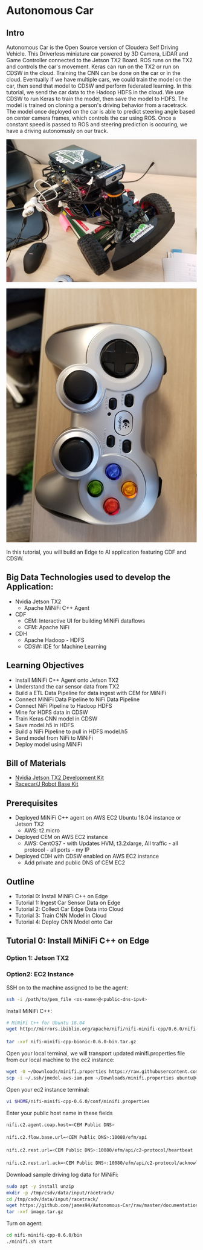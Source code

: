# Autonomous Car

## Intro

Autonomous Car is the Open Source version of Cloudera Self Driving Vehicle. This Driverless miniature car powered by 3D Camera, LiDAR and Game Controller connected to the Jetson TX2 Board. ROS runs on the TX2 and controls the car's movement. Keras can run on the TX2 or run on CDSW in the cloud. Training the CNN can be done on the car or in the cloud. Eventually if we have multiple cars, we could train the model on the car, then send that model to CDSW and perform federated learning. In this tutorial, we send the car data to the Hadoop HDFS in the cloud. We use CDSW to run Keras to train the model, then save the model to HDFS. The model is trained on cloning a person's driving behavior from a racetrack. The model once deployed on the car is able to predict steering angle based on center camera frames, which controls the car using ROS. Once a constant speed is passed to ROS and steering prediction is occuring, we have a driving autonomusly on our track.

![mini-car.jpg](documentation/images/mini-car.jpg)

![controller.jpg](documentation/images/controller.jpg)

In this tutorial, you will build an Edge to AI application featuring CDF and CDSW.

## Big Data Technologies used to develop the Application:

- Nvidia Jetson TX2
    - Apache MiNiFi C++ Agent
- CDF
    - CEM: Interactive UI for building MiNiFi dataflows
    - CFM: Apache NiFi
- CDH
    - Apache Hadoop - HDFS
    - CDSW: IDE for Machine Learning

## Learning Objectives

- Install MiNiFi C++ Agent onto Jetson TX2
- Understand the car sensor data from TX2
- Build a ETL Data Pipeline for data ingest with CEM for MiNiFi
- Connect MiNiFi Data Pipeline to NiFi Data Pipeline
- Connect NiFi Pipeline to Hadoop HDFS
- Mine for HDFS data in CDSW
- Train Keras CNN model in CDSW
- Save model.h5 in HDFS
- Build a NiFi Pipeline to pull in HDFS model.h5
- Send model from NiFi to MiNiFi
- Deploy model using MiNiFi

## Bill of Materials

- [Nvidia Jetson TX2 Development Kit](https://www.amazon.com/NVIDIA-945-82771-0000-000-Jetson-TX2-Development/dp/B06XPFH939)
- [Racecar/J Robot Base Kit](https://racecarj.com/products/racecar-j-robot-base-kit)

## Prerequisites

- Deployed MiNiFi C++ agent on AWS EC2 Ubuntu 18.04 instance or Jetson TX2
    - AWS: t2.micro
- Deployed CEM on AWS EC2 instance
    - AWS: CentOS7 - with Updates HVM, t3.2xlarge, All traffic - all protocol - all ports - my IP
- Deployed CDH with CDSW enabled on AWS EC2 instance
    - Add private and public DNS of CEM EC2

## Outline

- Tutorial 0: Install MiNiFi C++ on Edge
- Tutorial 1: Ingest Car Sensor Data on Edge
- Tutorial 2: Collect Car Edge Data into Cloud
- Tutorial 3: Train CNN Model in Cloud
- Tutorial 4: Deploy CNN Model onto Car

## Tutorial 0: Install MiNiFi C++ on Edge

### Option 1: Jetson TX2



### Option2: EC2 Instance

SSH on to the machine assigned to be the agent:

~~~bash
ssh -i /path/to/pem_file <os-name>@<public-dns-ipv4>
~~~

Install MiNiFi C++:

~~~bash
# MiNiFi C++ for Ubuntu 18.04
wget http://mirrors.ibiblio.org/apache/nifi/nifi-minifi-cpp/0.6.0/nifi-minifi-cpp-bionic-0.6.0-bin.tar.gz

tar -xvf nifi-minifi-cpp-bionic-0.6.0-bin.tar.gz
~~~

Open your local terminal, we will transport updated minifi.properties file from our local machine to the ec2 instance:

~~~bash
wget -O ~/Downloads/minifi.properties https://raw.githubusercontent.com/james94/Autonomous-Car/master/documentation/assets/services/minifi_cpp/minifi.properties
scp -i ~/.ssh/jmedel-aws-iam.pem ~/Downloads/minifi.properties ubuntu@<ec2-public-dns>:/home/ubuntu/nifi-minifi-cpp-0.6.0/conf
~~~

Open your ec2 instance terminal:

~~~bash
vi $HOME/nifi-minifi-cpp-0.6.0/conf/minifi.properties
~~~

Enter your public host name in these fields

~~~bash
nifi.c2.agent.coap.host=<CEM Public DNS>

nifi.c2.flow.base.url=<CEM Public DNS>:10080/efm/api

nifi.c2.rest.url=<CEM Public DNS>:10080/efm/api/c2-protocol/heartbeat

nifi.c2.rest.url.ack=<CEM Public DNS>:10080/efm/api/c2-protocol/acknowledge
~~~

Download sample driving log data for MiNiFi:

~~~bash
sudo apt -y install unzip
mkdir -p /tmp/csdv/data/input/racetrack/
cd /tmp/csdv/data/input/racetrack/
wget https://github.com/james94/Autonomous-Car/raw/master/documentation/assets/data/image.tar.gz
tar -xvf image.tar.gz
~~~

Turn on agent:

~~~bash
cd nifi-minifi-cpp-0.6.0/bin
./minifi.sh start
~~~
